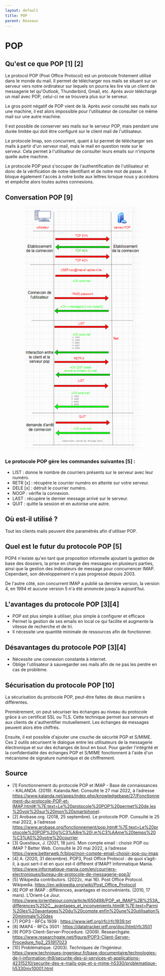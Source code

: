 ```yaml
---
layout: default
title: POP
parent: Réseaux
---
```

# POP

## Qu'est ce que POP [1] [2]

Le protocol POP (Post Office Protocol) est un protocole frotement utilisé dans le monde du mail. Il permet de télécharger nos mails se situant sur un serveur vers notre ordinateur sur lequels on pourra les lire via un client de messagerie tel qu'Outlook, Thunderbird, Gmail, etc. Après avoir téléchargé un mail avec POP, celui-ci ne se trouvera plus sur le serveur.

Le gros point négatif de POP vient de là. Après avoir consulté ses mails sur une machine, il est alors impossible pour l'utilisateur de consulter ce même mail sur une autre machine.

Il est possible de conserver ses mails sur le serveur POP, mais pendant une durée limitée qui doit être configuré sur le client mail de l'utilisateur.

Le protocole Imap, son concurrent, quant à lui permet de télécharger ses mails à partir d'un serveur mail, mais le mail en question reste sur le serveur. Cela permet à l'utilisateur de consulter leurs emails sur n'importe quelle autre machine.

Le protocole POP peut s'occuper de l'authentification de l'utilisateur et donc de la vérification de notre identifiant et de notre mot de passe. Il bloque également l'accès à notre boite aux lettres lorsque nous y accédons et empêche alors toutes autres connexions.

## Conversation POP [9]

<p align="center">
    <img width="380" alt="Conversation POP" src="../Assets/Images/conversation%20POP3.PNG">
</p>


### Le protocole POP gère les commandes suivantes [5] :

* LIST : donne le nombre de courriers présents sur le serveur avec leur numéro.
* RETR [x] : récupère le courrier numéro en attente sur votre serveur.
* DELE [x] : détruit le courrier numéro.
* NOOP : vérifie la connexion.
* LAST : récupère le dernier message arrivé sur le serveur.
* QUIT : quitte la session et en autorise une autre.

## Où est-il utilisé ?

Tout les clients mails peuvent être paramétrés afin d'utiliser POP.

## Quel est le futur du protocole POP [5]

POP4 n'existe qu'en tant que proposition informelle ajoutant la gestion de base des dossiers, la prise en charge des messages en plusieurs parties, ainsi que la gestion des indicateurs de message pour concurrencer IMAP.
Cependant, son développement n'a pas progressé depuis 2003.

De l'autre côté, son concurrent IMAP a publié sa dernière version, la version 4, en 1994 et aucune version 5 n'a été annoncée jusqu'à aujourd'hui.

## L'avantages du protocole POP [3][4]

* POP est plus simple à utiliser, plus simple à configurer et efficace
* Permet la gestion de ses emails en local ce qui facilite et augmente la vitesse de recherche et de tri.
* Il nécessite une quantité minimale de ressources afin de fonctionner.

## Désavantages du protocole POP [3][4]

* Nécessite une connexion constante à internet.
* Oblige l'utilisateur à sauvegarder ses mails afin de ne pas les perdre en cas de problème.

## Sécurisation du protocole POP [10]

La sécurisation du protocole POP, peut-être faites de deux manière s
différentes.

Premièrement, on peut sécuriser les échanges au niveau du protocole grâce
à un certificat SSL ou TLS. Cette technique permet aux serveurs et aux
clients de s'authentifier mutuellement. Les échanges de messages peuvent
alors être chiffrés.

Ensuite, il est possible d'ajouter une couche de sécurité PGP et S/MIME.
Ces 2 outils sécurisent le dialogue entre les utilisateurs de la
messagerie électronique et sur des échanges de bout en bout.
Pour garder l'intégrité et la confidentialité des échanges PGP et S/MIME
fonctionnent à l'aide d'un mécanisme de signature numérique et de
chiffrement.

## Source

* [1] Fonctionnement du protocole POP et IMAP - Base de connaissances - KALANDA. (2019). Kalanda.Net. Consulté le 27 mai 2022, à l’adresse https://www.kalanda.net/apps/index.php/knowledgebase/27/Fonctionnement-du-protocole-POP-et-IMAP.html#:%7E:text=Le%20protocole%20POP%20permet%20de,les%20voir%20sur%20mon%20smartphone).
* [2] Arobase.org. (2018, 25 septembre). Le protocole POP. Consulté le 25 mai 2022, à l’adresse https://www.arobase.org/fonctionnement/pop.htm#:%7E:text=Le%20protocole%20POP%20g%C3%A8re%20l,m%C3%AAme%20temps%20%C3%A0%20votre%20courrier.
* [3] Questiaux, J. (2021, 18 juin). Mon compte email : choisir POP ou IMAP ? Better Web. Consulté le 20 mai 2022, à l’adresse https://www.betterweb.fr/blog/mon-compte-email-choisir-pop-ou-imap
* [4] A. (2020, 31 décembre). POP3, Post Office Protocol : de quoi s’agit-il, à quoi sert-il et en quoi est-il différent d’IMAP? Informatique Mania. https://www.informatique-mania.com/en/courriers-electroniques/bureau-de-protocole-de-messagerie-pop3/
* [5] Wikipedia contributors. (2022c, mai 16). Post Office Protocol. Wikipedia. https://en.wikipedia.org/wiki/Post_Office_Protocol
* [6] POP et IMAP : différences, avantages et inconvénients. (2010, 17 mars). L’Orient-Le Jour. https://www.lorientlejour.com/article/650498/POP_et_IMAP%2B%253A_differences%252C__avantages_et_inconvenients.html#:%7E:text=Parmi%20les%20avantages%20du%20compte,enfin%20une%20utilisation%20minimale%20des
* [7] POP3 - RFCs 1939 : https://www.ietf.org/rfc/rfc1939.txt
* [8] IMAP4 - RFCs 3501 : https://datatracker.ietf.org/doc/html/rfc3501
* [9] POP3-Client-Server-Procedure. (2009). Researchgate. https://www.researchgate.net/figure/POP3-Client-Server-Procedure_fig2_251917023
* [10] Problématique. (2003). Techniques de l’Ingénieur. https://www.techniques-ingenieur.fr/base-documentaire/technologies-de-l-information-th9/securite-des-si-services-et-applications-42315210/securite-des-e-mails-pgp-et-s-mime-h5330/problematique-h5330niv10001.html
